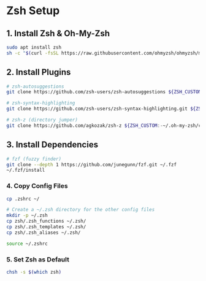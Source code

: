 # Zsh Setup

## 1. Install Zsh & Oh-My-Zsh
```bash
sudo apt install zsh
sh -c "$(curl -fsSL https://raw.githubusercontent.com/ohmyzsh/ohmyzsh/master/tools/install.sh)"
```

## 2. Install Plugins
```bash
# zsh-autosuggestions
git clone https://github.com/zsh-users/zsh-autosuggestions ${ZSH_CUSTOM:-~/.oh-my-zsh/custom}/plugins/zsh-autosuggestions

# zsh-syntax-highlighting
git clone https://github.com/zsh-users/zsh-syntax-highlighting.git ${ZSH_CUSTOM:-~/.oh-my-zsh/custom}/plugins/zsh-syntax-highlighting

# zsh-z (directory jumper)
git clone https://github.com/agkozak/zsh-z ${ZSH_CUSTOM:-~/.oh-my-zsh/custom}/plugins/zsh-z
```

## 3. Install Dependencies
```bash
# fzf (fuzzy finder)
git clone --depth 1 https://github.com/junegunn/fzf.git ~/.fzf
~/.fzf/install
```

### 4. Copy Config Files
```bash
cp .zshrc ~/

# Create a ~/.zsh directory for the other config files
mkdir -p ~/.zsh
cp zsh/.zsh_functions ~/.zsh/
cp zsh/.zsh_templates ~/.zsh/
cp zsh/.zsh_aliases ~/.zsh/

source ~/.zshrc
```

### 5. Set Zsh as Default
```bash
chsh -s $(which zsh)
```
